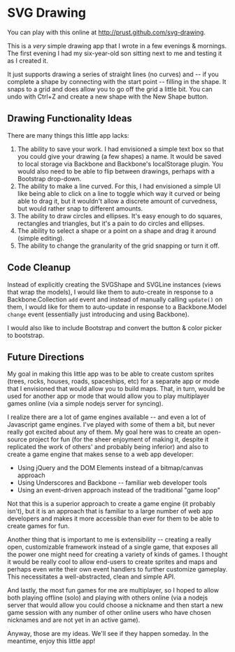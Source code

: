 # SVG Drawing

You can play with this online at http://prust.github.com/svg-drawing.

This is a *very* simple drawing app that I wrote in a few evenings & mornings. The first evening I had my six-year-old son sitting next to me and testing it as I created it.

It just supports drawing a series of straight lines (no curves) and -- if you complete a shape by connecting with the start point -- filling in the shape. It snaps to a grid and does allow you to go off the grid a little bit. You can undo with Ctrl+Z and create a new shape with the New Shape button.

## Drawing Functionality Ideas

There are many things this little app lacks:

1. The ability to save your work. I had envisioned a simple text box so that you could give your drawing (a few shapes) a name. It would be saved to local storage via Backbone and Backbone's localStorage plugin. You would also need to be able to flip between drawings, perhaps with a Bootstrap drop-down.
2. The ability to make a line curved. For this, I had envisioned a simple UI like being able to click on a line to toggle which way it curved or being able to drag it, but it wouldn't allow a discrete amount of curvedness, but would rather snap to different amounts.
3. The ability to draw circles and ellipses. It's easy enough to do squares, rectangles and triangles, but it's a pain to do circles and ellipses.
4. The ability to select a shape or a point on a shape and drag it around (simple editing).
5. The ability to change the granularity of the grid snapping or turn it off.

## Code Cleanup

Instead of explicitly creating the SVGShape and SVGLine instances (views that wrap the models), I would like them to auto-create in response to a Backbone.Collection `add` event and instead of manually calling `update()` on them, I would like for them to auto-update in response to a Backbone.Model `change` event (essentially just introducing and using Backbone).

I would also like to include Bootstrap and convert the button & color picker to bootstrap.

## Future Directions

My goal in making this little app was to be able to create custom sprites (trees, rocks, houses, roads, spaceships, etc) for a separate app or mode that I envisioned that would allow you to build maps. That, in turn, would be used for another app or mode that would allow you to play multiplayer games online (via a simple nodejs server for syncing).

I realize there are a lot of game engines available -- and even a lot of Javascript game engines. I've played with some of them a bit, but never really got excited about any of them. My goal here was to create an open-source project for fun (for the sheer enjoyment of making it, despite it replicated the work of others' and probably being inferior) and also to create a game engine that makes sense to a web app developer:

* Using jQuery and the DOM Elements instead of a bitmap/canvas approach
* Using Underscores and Backbone -- familiar web developer tools
* Using an event-driven approach instead of the traditional "game loop"

Not that this is a superior approach to create a game engine (it probably isn't), but it is an approach that is familiar to a large number of web app developers and makes it more accessible than ever for them to be able to create games for fun.

Another thing that is important to me is extensibility -- creating a really open, customizable framework instead of a single game, that exposes all the power one might need for creating a variety of kinds of games. I thought it would be really cool to allow end-users to create sprites and maps and perhaps even write their own event handlers to further customize gameplay. This necessitates a well-abstracted, clean and simple API.

And lastly, the most fun games for me are multiplayer, so I hoped to allow both playing offline (solo) and playing with others online (via a nodejs server that would allow you could choose a nickname and then start a new game session with any number of other online users who have chosen nicknames and are not yet in an active game).

Anyway, those are my ideas. We'll see if they happen someday. In the meantime, enjoy this little app!